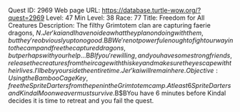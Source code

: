 Quest ID: 2969
Web page URL: https://database.turtle-wow.org/?quest=2969
Level: 47
Min Level: 38
Race: 77
Title: Freedom for All Creatures
Description: The filthy Grimtotem clan are capturing faerie dragons, $N. Jer'kai and I have no idea what they plan on doing with them, but they're obviously up to no good.$B$BWe're not powerful enough to fight our way into the camp and free the captured dragons, but perhaps with your help...$B$BIf you're willing, and you have some strong friends, release the creatures from their cage with this key and make sure they escape with their lives. I'll be by your side the entire time. Jer'kai will remain here.
Objective: Using the Bamboo Cage Key, free the Sprite Darters from the pen in the Grimtotem camp. At least 6 Sprite Darters and Kindal Moonweaver must survive.$B$BYou have 6 minutes before Kindal decides it is time to retreat and you fail the quest.

